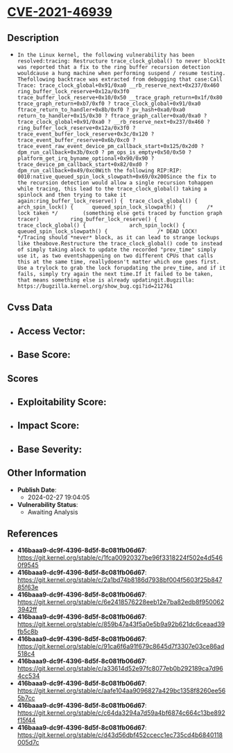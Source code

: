 
# [CVE-2021-46939](https://cve.mitre.org/cgi-bin/cvename.cgi?name=CVE-2021-46939)

## Description

- `In the Linux kernel, the following vulnerability has been resolved:tracing: Restructure trace_clock_global() to never blockIt was reported that a fix to the ring buffer recursion detection wouldcause a hung machine when performing suspend / resume testing. Thefollowing backtrace was extracted from debugging that case:Call Trace: trace_clock_global+0x91/0xa0 __rb_reserve_next+0x237/0x460 ring_buffer_lock_reserve+0x12a/0x3f0 trace_buffer_lock_reserve+0x10/0x50 __trace_graph_return+0x1f/0x80 trace_graph_return+0xb7/0xf0 ? trace_clock_global+0x91/0xa0 ftrace_return_to_handler+0x8b/0xf0 ? pv_hash+0xa0/0xa0 return_to_handler+0x15/0x30 ? ftrace_graph_caller+0xa0/0xa0 ? trace_clock_global+0x91/0xa0 ? __rb_reserve_next+0x237/0x460 ? ring_buffer_lock_reserve+0x12a/0x3f0 ? trace_event_buffer_lock_reserve+0x3c/0x120 ? trace_event_buffer_reserve+0x6b/0xc0 ? trace_event_raw_event_device_pm_callback_start+0x125/0x2d0 ? dpm_run_callback+0x3b/0xc0 ? pm_ops_is_empty+0x50/0x50 ? platform_get_irq_byname_optional+0x90/0x90 ? trace_device_pm_callback_start+0x82/0xd0 ? dpm_run_callback+0x49/0xc0With the following RIP:RIP: 0010:native_queued_spin_lock_slowpath+0x69/0x200Since the fix to the recursion detection would allow a single recursion tohappen while tracing, this lead to the trace_clock_global() taking a spinlock and then trying to take it again:ring_buffer_lock_reserve() {  trace_clock_global() {    arch_spin_lock() {      queued_spin_lock_slowpath() {        /* lock taken */        (something else gets traced by function graph tracer)          ring_buffer_lock_reserve() {            trace_clock_global() {              arch_spin_lock() {                queued_spin_lock_slowpath() {                /* DEAD LOCK! */Tracing should *never* block, as it can lead to strange lockups like theabove.Restructure the trace_clock_global() code to instead of simply taking alock to update the recorded "prev_time" simply use it, as two eventshappening on two different CPUs that calls this at the same time, reallydoesn't matter which one goes first. Use a trylock to grab the lock forupdating the prev_time, and if it fails, simply try again the next time.If it failed to be taken, that means something else is already updatingit.Bugzilla: https://bugzilla.kernel.org/show_bug.cgi?id=212761`

## Cvss Data

- **Access Vector**:
  - 
- **Base Score**:
  - 

## Scores

- **Exploitability Score**:
  - 
- **Impact Score**:
  - 
- **Base Severity**:
  - 

## Other Information

- **Publish Date**:
  - 2024-02-27 19:04:05
- **Vulnerability Status**:
  - Awaiting Analysis

## References

- **416baaa9-dc9f-4396-8d5f-8c081fb06d67**: https://git.kernel.org/stable/c/1fca00920327be96f3318224f502e4d5460f9545
- **416baaa9-dc9f-4396-8d5f-8c081fb06d67**: https://git.kernel.org/stable/c/2a1bd74b8186d7938bf004f5603f25b84785f63e
- **416baaa9-dc9f-4396-8d5f-8c081fb06d67**: https://git.kernel.org/stable/c/6e2418576228eeb12e7ba82edb8f9500623942ff
- **416baaa9-dc9f-4396-8d5f-8c081fb06d67**: https://git.kernel.org/stable/c/859b47a43f5a0e5b9a92b621dc6ceaad39fb5c8b
- **416baaa9-dc9f-4396-8d5f-8c081fb06d67**: https://git.kernel.org/stable/c/91ca6f6a91f679c8645d7f3307e03ce86ad518c4
- **416baaa9-dc9f-4396-8d5f-8c081fb06d67**: https://git.kernel.org/stable/c/a33614d52e97fc8077eb0b292189ca7d964cc534
- **416baaa9-dc9f-4396-8d5f-8c081fb06d67**: https://git.kernel.org/stable/c/aafe104aa9096827a429bc1358f8260ee565b7cc
- **416baaa9-dc9f-4396-8d5f-8c081fb06d67**: https://git.kernel.org/stable/c/c64da3294a7d59a4bf6874c664c13be892f15f44
- **416baaa9-dc9f-4396-8d5f-8c081fb06d67**: https://git.kernel.org/stable/c/d43d56dbf452ccecc1ec735cd4b6840118005d7c
